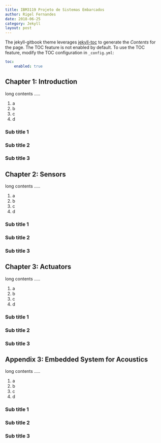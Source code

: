 ```yaml
---
title: IBM3119 Projeto de Sistemas Embarcados
author: Rigel Fernandes
date: 2018-06-25
category: Jekyll
layout: post
---
```


The jekyll-gitbook theme leverages [jekyll-toc][1] to generate the *Contents* for the page.
The TOC feature is not enabled by default. To use the TOC feature, modify the TOC
configuration in `_config.yml`:

```yaml
toc:
    enabled: true
```

Chapter 1: Introduction
-------------

long contents .....

1. a
2. b
3. c
4. d

### Sub title 1

### Sub title 2

### Sub title 3

Chapter 2: Sensors
-------------

long contents .....

1. a
2. b
3. c
4. d

### Sub title 1

### Sub title 2

### Sub title 3

Chapter 3: Actuators
-------------

long contents .....

1. a
2. b
3. c
4. d

### Sub title 1

### Sub title 2

### Sub title 3

Appendix 3: Embedded System for Acoustics
-------------

long contents .....

1. a
2. b
3. c
4. d

### Sub title 1

### Sub title 2

### Sub title 3

[1]: https://github.com/allejo/jekyll-toc
